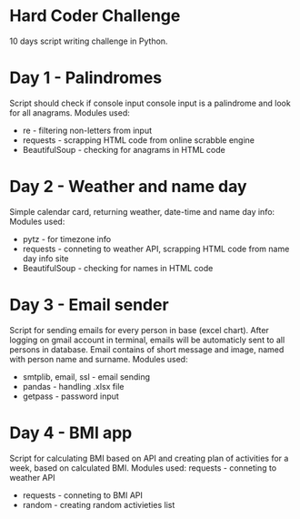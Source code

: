 # Hard Coder Challenge

10 days script writing challenge in Python.

# Day 1 - Palindromes

Script should check if console input console input is a palindrome and look for all anagrams. 
Modules used:
  - re - filtering non-letters from input
  - requests - scrapping HTML code from online scrabble engine
  - BeautifulSoup - checking for anagrams in HTML code

# Day 2 - Weather and name day

Simple calendar card, returning weather, date-time and name day info:
Modules used:
  - pytz - for timezone info
  - requests - conneting to weather API, scrapping HTML code from name day info site
  - BeautifulSoup - checking for names in HTML code
  
 # Day 3 - Email sender
 
Script for sending emails for every person in base (excel chart). After logging on gmail account in terminal, emails will be automaticly sent to all persons in database. Email contains of short message and image, named with person name and surname.
Modules used:
  - smtplib, email, ssl - email sending
  - pandas - handling .xlsx file
  - getpass - password input

# Day 4 - BMI app

Script for calculating BMI based on API and creating plan of activities for a week, based on calculated BMI.
Modules used: requests - conneting to weather API
  -  requests - conneting to BMI API
  -  random - creating random activieties list

